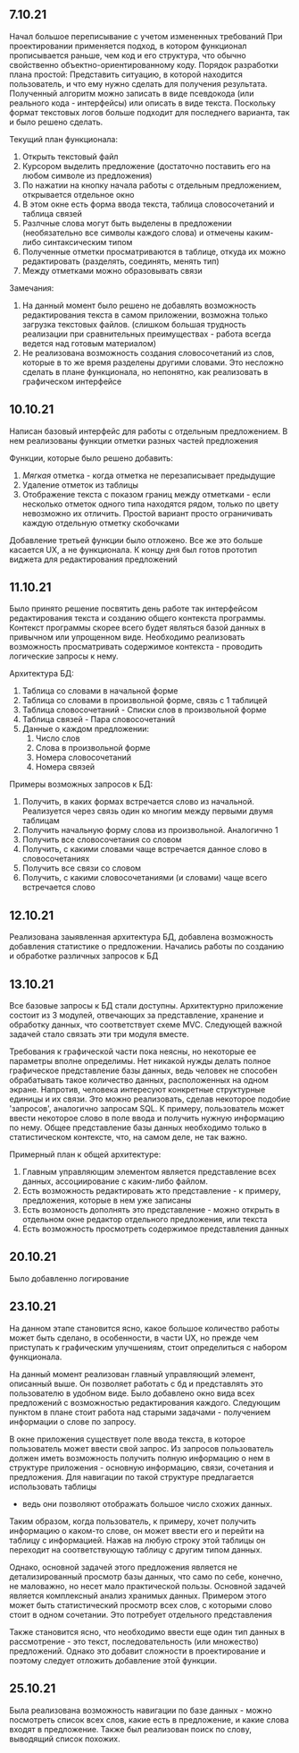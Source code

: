 ## 7.10.21

Начал большое переписывание с учетом измененных требований
При проектировании применяется подход, в котором функционал прописывается раньше, чем
код и его структура, что обычно свойственно объектно-ориентированному коду.
Порядок разработки плана простой: Представить ситуацию, в которой находится пользователь,
и что ему нужно сделать для получения результата.
Полученный алгоритм можно записать в виде псевдокода (или реального кода - интерфейсы)
или описать в виде текста. Поскольку формат текстовых логов больше подходит для последнего
варианта, так и было решено сделать.

Текущий план функционала: 
1) Открыть текстовый файл
2) Курсором выделить предложение (достаточно поставить его на любом символе из предложения)
3) По нажатии на кнопку начала работы с отдельным предложением, открывается отдельное окно
4) В этом окне есть форма ввода текста, таблица словосочетаний и таблица связей
5) Разлчные слова могут быть выделены в предложении (необязательно все символы каждого слова)
 и отмечены каким-либо синтаксическим типом
6) Полученные отметки просматриваются в таблице, откуда их можно редактировать (разделять, соединять, менять тип)
7) Между отметками можно образовывать связи

Замечания: 
1) На данный момент было решено не добавлять возможность редактирования текста
 в самом приложении, возможна только загрузка текстовых файлов. (слишком большая
 трудность реализации при сравнительных преимуществах - работа всегда ведется 
 над готовым материалом)
2) Не реализована возможность создания словосочетаний из слов, которые в то же 
 время разделены другими словами. Это несложно сделать в плане функционала, но непонятно,
 как реализовать в графическом интерфейсе

## 10.10.21
Написан базовый интерфейс для работы с отдельным предложением.
В нем реализованы функции отметки разных частей предложения

Функции, которые было решено добавить:
1) *Мягкая* отметка - когда отметка не перезаписывает предыдущие
2) Удаление отметок из таблицы
3) Отображение текста с показом границ между отметками - если несколько отметок одного типа находятся рядом, только по цвету невозможно их отличить. Простой вариант просто ограничивать каждую отдельную отметку скобочками

Добавление третьей функции было отложено. Все же это больше касается UX, а не функционала.
К концу дня был готов прототип виджета для редактирования предложений

## 11.10.21

Было принято решение посвятить день работе так интерфейсом редактирования текста и созданию общего контекста 
программы. Контекст программы скорее всего будет являться базой данных в привычном или упрощенном виде.
Необходимо реализовать возможность просматривать содержимое контекста - проводить логические запросы к нему.

Архитектура БД:
1) Таблица со словами в начальной форме
2) Таблица со словами в произвольной форме, связь с 1 таблицей 
3) Таблица словосочетаний - Списки слов в произвольной форме 
4) Таблица связей - Пара словосочетаний 
5) Данные о каждом предложении:
   1. Число слов
   2. Слова в произвольной форме
   3. Номера словосочетаний 
   4. Номера связей

Примеры возможных запросов к БД: 
1) Получить, в каких формах встречается слово из начальной. Реализуется через связь один ко многим между первыми двумя таблицам
2) Получить начальную форму слова из произвольной. Аналогично 1
3) Получить все словосочетания со словом
4) Получить, с какими словами чаще встречается данное слово в словосочетаниях
5) Получить все связи со словом
6) Получить, с какими словосочетаниями (и словами) чаще всего встречается слово

## 12.10.21 

Реализована заыявленная архитектура БД, добавлена возможность добавления статистике о предложении.
Начались работы по созданию и обработке различных запросов к БД

## 13.10.21 
Все базовые запросы к БД стали доступны. Архитектурно приложение состоит из 3 модулей, отвечающих
за представление, хранение и обработку данных, что соответствует схеме MVC.
Следующей важной задачей стало связать эти три модуля вместе.

Требования к графической части пока неясны, но некоторые ее параметры вполне определимы. Нет никакой нужды
делать полное графическое представление базы данных, ведь человек не способен обрабатывать такое количество данных,
расположенных на одном экране. 
Напротив, человека интересуют конкретные структурные единицы и их связи. Это можно реализовать, сделав некоторое подобие
'запросов', аналогично запросам SQL. К примеру, пользователь может ввести некоторое слово в поле ввода и получить
нужную информацию по нему. Общее представление базы данных необходимо только в статистическом контексте, что, на самом 
деле, не так важно. 

Примерный план к общей архитектуре: 
1) Главным управляющим элементом является представление всех данных, ассоциирование с каким-либо файлом.
2) Есть возможность редактировать жто представление - к примеру, предложения, которые в нем уже записаны
3) Есть возмоность дополнять это представление - можно открыть в отдельном окне редактор отдельного предложения,
или текста
4) Есть возможность просмотреть содержимое представления данных 

## 20.10.21
Было добавленно логирование 

## 23.10.21

На данном этапе становится ясно, какое большое количество работы может быть сделано, в особенности, в части UX,
но прежде чем приступать к графическим улучшениям, стоит определиться с набором функционала.

На данный момент реализован главный управляющий элемент, описанный выше. Он позволяет работать с бд
и представлять это пользователю в удобном виде.
Было добавлено окно вида всех предложений с возможностью редактирования каждого. 
Следующим пунктом в плане стоит работа над старыми задачами - получением информации о слове по запросу.

В окне приложения существует поле ввода текста, в которое пользователь может ввести свой запрос.
Из запросов пользователь должен иметь возможность получить полную информацию о нем в структуре приложения -
основную информацию, связи, сочетания и предложения. Для навигации по такой структуре предлагается использовать таблицы
- ведь они позволяют отображать большое число схожих данных.

Таким образом, когда пользователь, к примеру, хочет получить информацию о каком-то слове, он может ввести его 
и перейти на таблицу с информацией. Нажав на любую строку этой таблицы он переходит на соответствующую таблицу с 
другим типом данных.

Однако, основной задачей этого предложения является не детализированный просмотр базы данных, что само по себе, конечно,
не маловажно, но несет мало практической пользы. 
Основной задачей является комплексный анализ хранимых данных. Примером этого может быть статистический просмотр
всех слов, с которыми слово стоит в одном сочетании. Это потребует отдельного представления

Также становится ясно, что необходимо ввести еще один тип данных в рассмотрение - это текст, последовательность 
(или множество) предложений. Однако это добавит сложности в проектирование и поэтому следует отложить добавление этой 
функции.

## 25.10.21

Была реализована возможность навигации по базе данных - можно посмотреть список всех слов, какие есть в предложение, 
и какие слова входят в предложение. Также был реализован поиск по слову, выводящий список похожих.

